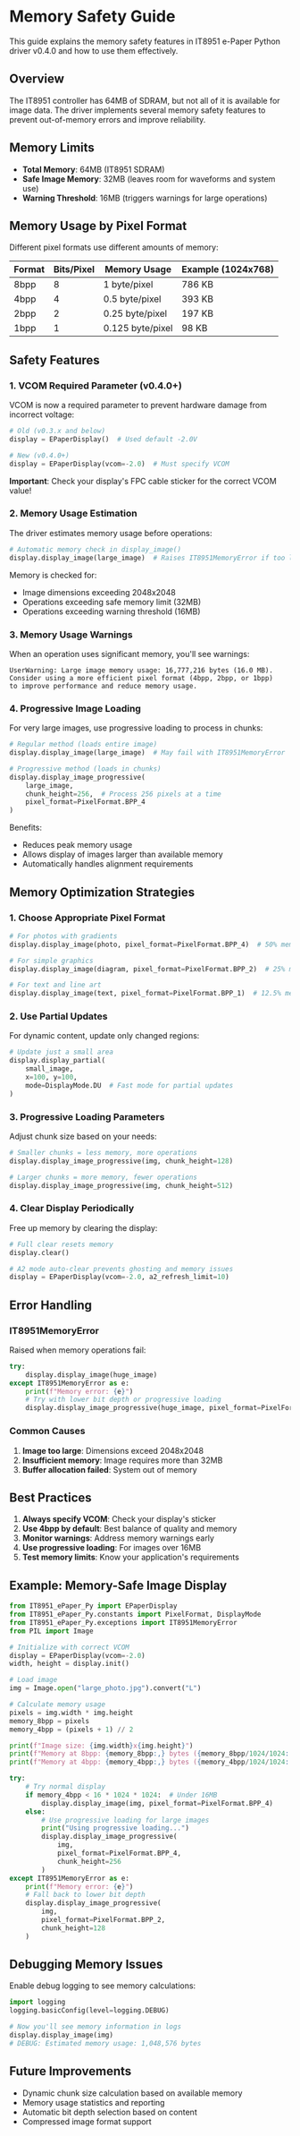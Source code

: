 # Memory Safety Guide

This guide explains the memory safety features in IT8951 e-Paper Python driver v0.4.0 and how to use them effectively.

## Overview

The IT8951 controller has 64MB of SDRAM, but not all of it is available for image data. The driver implements several memory safety features to prevent out-of-memory errors and improve reliability.

## Memory Limits

- **Total Memory**: 64MB (IT8951 SDRAM)
- **Safe Image Memory**: 32MB (leaves room for waveforms and system use)
- **Warning Threshold**: 16MB (triggers warnings for large operations)

## Memory Usage by Pixel Format

Different pixel formats use different amounts of memory:

| Format | Bits/Pixel | Memory Usage | Example (1024x768) |
|--------|------------|--------------|-------------------|
| 8bpp   | 8          | 1 byte/pixel | 786 KB           |
| 4bpp   | 4          | 0.5 byte/pixel | 393 KB         |
| 2bpp   | 2          | 0.25 byte/pixel | 197 KB        |
| 1bpp   | 1          | 0.125 byte/pixel | 98 KB         |

## Safety Features

### 1. VCOM Required Parameter (v0.4.0+)

VCOM is now a required parameter to prevent hardware damage from incorrect voltage:

```python
# Old (v0.3.x and below)
display = EPaperDisplay()  # Used default -2.0V

# New (v0.4.0+)
display = EPaperDisplay(vcom=-2.0)  # Must specify VCOM
```

**Important**: Check your display's FPC cable sticker for the correct VCOM value!

### 2. Memory Usage Estimation

The driver estimates memory usage before operations:

```python
# Automatic memory check in display_image()
display.display_image(large_image)  # Raises IT8951MemoryError if too large
```

Memory is checked for:

- Image dimensions exceeding 2048x2048
- Operations exceeding safe memory limit (32MB)
- Operations exceeding warning threshold (16MB)

### 3. Memory Usage Warnings

When an operation uses significant memory, you'll see warnings:

```text
UserWarning: Large image memory usage: 16,777,216 bytes (16.0 MB).
Consider using a more efficient pixel format (4bpp, 2bpp, or 1bpp)
to improve performance and reduce memory usage.
```

### 4. Progressive Image Loading

For very large images, use progressive loading to process in chunks:

```python
# Regular method (loads entire image)
display.display_image(large_image)  # May fail with IT8951MemoryError

# Progressive method (loads in chunks)
display.display_image_progressive(
    large_image,
    chunk_height=256,  # Process 256 pixels at a time
    pixel_format=PixelFormat.BPP_4
)
```

Benefits:

- Reduces peak memory usage
- Allows display of images larger than available memory
- Automatically handles alignment requirements

## Memory Optimization Strategies

### 1. Choose Appropriate Pixel Format

```python
# For photos with gradients
display.display_image(photo, pixel_format=PixelFormat.BPP_4)  # 50% memory

# For simple graphics
display.display_image(diagram, pixel_format=PixelFormat.BPP_2)  # 25% memory

# For text and line art
display.display_image(text, pixel_format=PixelFormat.BPP_1)  # 12.5% memory
```

### 2. Use Partial Updates

For dynamic content, update only changed regions:

```python
# Update just a small area
display.display_partial(
    small_image,
    x=100, y=100,
    mode=DisplayMode.DU  # Fast mode for partial updates
)
```

### 3. Progressive Loading Parameters

Adjust chunk size based on your needs:

```python
# Smaller chunks = less memory, more operations
display.display_image_progressive(img, chunk_height=128)

# Larger chunks = more memory, fewer operations
display.display_image_progressive(img, chunk_height=512)
```

### 4. Clear Display Periodically

Free up memory by clearing the display:

```python
# Full clear resets memory
display.clear()

# A2 mode auto-clear prevents ghosting and memory issues
display = EPaperDisplay(vcom=-2.0, a2_refresh_limit=10)
```

## Error Handling

### IT8951MemoryError

Raised when memory operations fail:

```python
try:
    display.display_image(huge_image)
except IT8951MemoryError as e:
    print(f"Memory error: {e}")
    # Try with lower bit depth or progressive loading
    display.display_image_progressive(huge_image, pixel_format=PixelFormat.BPP_2)
```

### Common Causes

1. **Image too large**: Dimensions exceed 2048x2048
2. **Insufficient memory**: Image requires more than 32MB
3. **Buffer allocation failed**: System out of memory

## Best Practices

1. **Always specify VCOM**: Check your display's sticker
2. **Use 4bpp by default**: Best balance of quality and memory
3. **Monitor warnings**: Address memory warnings early
4. **Use progressive loading**: For images over 16MB
5. **Test memory limits**: Know your application's requirements

## Example: Memory-Safe Image Display

```python
from IT8951_ePaper_Py import EPaperDisplay
from IT8951_ePaper_Py.constants import PixelFormat, DisplayMode
from IT8951_ePaper_Py.exceptions import IT8951MemoryError
from PIL import Image

# Initialize with correct VCOM
display = EPaperDisplay(vcom=-2.0)
width, height = display.init()

# Load image
img = Image.open("large_photo.jpg").convert("L")

# Calculate memory usage
pixels = img.width * img.height
memory_8bpp = pixels
memory_4bpp = (pixels + 1) // 2

print(f"Image size: {img.width}x{img.height}")
print(f"Memory at 8bpp: {memory_8bpp:,} bytes ({memory_8bpp/1024/1024:.1f} MB)")
print(f"Memory at 4bpp: {memory_4bpp:,} bytes ({memory_4bpp/1024/1024:.1f} MB)")

try:
    # Try normal display
    if memory_4bpp < 16 * 1024 * 1024:  # Under 16MB
        display.display_image(img, pixel_format=PixelFormat.BPP_4)
    else:
        # Use progressive loading for large images
        print("Using progressive loading...")
        display.display_image_progressive(
            img,
            pixel_format=PixelFormat.BPP_4,
            chunk_height=256
        )
except IT8951MemoryError as e:
    print(f"Memory error: {e}")
    # Fall back to lower bit depth
    display.display_image_progressive(
        img,
        pixel_format=PixelFormat.BPP_2,
        chunk_height=128
    )
```

## Debugging Memory Issues

Enable debug logging to see memory calculations:

```python
import logging
logging.basicConfig(level=logging.DEBUG)

# Now you'll see memory information in logs
display.display_image(img)
# DEBUG: Estimated memory usage: 1,048,576 bytes
```

## Future Improvements

- Dynamic chunk size calculation based on available memory
- Memory usage statistics and reporting
- Automatic bit depth selection based on content
- Compressed image format support
